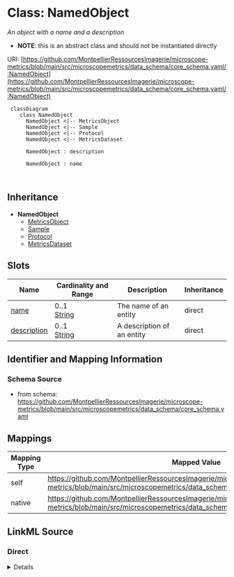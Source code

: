 # Class: NamedObject


_An object with a name and a description_




* __NOTE__: this is an abstract class and should not be instantiated directly


URI: [https://github.com/MontpellierRessourcesImagerie/microscope-metrics/blob/main/src/microscopemetrics/data_schema/core_schema.yaml/:NamedObject](https://github.com/MontpellierRessourcesImagerie/microscope-metrics/blob/main/src/microscopemetrics/data_schema/core_schema.yaml/:NamedObject)




```mermaid
 classDiagram
    class NamedObject
      NamedObject <|-- MetricsObject
      NamedObject <|-- Sample
      NamedObject <|-- Protocol
      NamedObject <|-- MetricsDataset
      
      NamedObject : description
        
      NamedObject : name
        
      
```





## Inheritance
* **NamedObject**
    * [MetricsObject](MetricsObject.md)
    * [Sample](Sample.md)
    * [Protocol](Protocol.md)
    * [MetricsDataset](MetricsDataset.md)



## Slots

| Name | Cardinality and Range | Description | Inheritance |
| ---  | --- | --- | --- |
| [name](name.md) | 0..1 <br/> [String](String.md) | The name of an entity | direct |
| [description](description.md) | 0..1 <br/> [String](String.md) | A description of an entity | direct |









## Identifier and Mapping Information







### Schema Source


* from schema: https://github.com/MontpellierRessourcesImagerie/microscope-metrics/blob/main/src/microscopemetrics/data_schema/core_schema.yaml





## Mappings

| Mapping Type | Mapped Value |
| ---  | ---  |
| self | https://github.com/MontpellierRessourcesImagerie/microscope-metrics/blob/main/src/microscopemetrics/data_schema/core_schema.yaml/:NamedObject |
| native | https://github.com/MontpellierRessourcesImagerie/microscope-metrics/blob/main/src/microscopemetrics/data_schema/core_schema.yaml/:NamedObject |





## LinkML Source

<!-- TODO: investigate https://stackoverflow.com/questions/37606292/how-to-create-tabbed-code-blocks-in-mkdocs-or-sphinx -->

### Direct

<details>
```yaml
name: NamedObject
description: An object with a name and a description
from_schema: https://github.com/MontpellierRessourcesImagerie/microscope-metrics/blob/main/src/microscopemetrics/data_schema/core_schema.yaml
abstract: true
slots:
- name
- description

```
</details>

### Induced

<details>
```yaml
name: NamedObject
description: An object with a name and a description
from_schema: https://github.com/MontpellierRessourcesImagerie/microscope-metrics/blob/main/src/microscopemetrics/data_schema/core_schema.yaml
abstract: true
attributes:
  name:
    name: name
    description: The name of an entity
    from_schema: https://github.com/MontpellierRessourcesImagerie/microscope-metrics/blob/main/src/microscopemetrics/data_schema/core_schema.yaml
    rank: 1000
    multivalued: false
    alias: name
    owner: NamedObject
    domain_of:
    - NamedObject
    - Experimenter
    - Column
    range: string
    required: false
  description:
    name: description
    description: A description of an entity
    from_schema: https://github.com/MontpellierRessourcesImagerie/microscope-metrics/blob/main/src/microscopemetrics/data_schema/core_schema.yaml
    rank: 1000
    multivalued: false
    alias: description
    owner: NamedObject
    domain_of:
    - NamedObject
    - Roi
    - Tag
    range: string

```
</details>